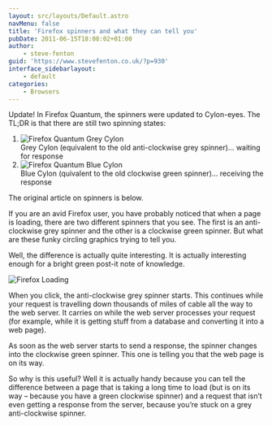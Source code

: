 ```yaml
---
layout: src/layouts/Default.astro
navMenu: false
title: 'Firefox spinners and what they can tell you'
pubDate: 2011-06-15T18:08:02+01:00
author:
    - steve-fenton
guid: 'https://www.stevefenton.co.uk/?p=930'
interface_sidebarlayout:
    - default
categories:
    - Browsers
---
```


Update! In Firefox Quantum, the spinners were updated to Cylon-eyes. The TL;DR is that there are still two spinning states:

1. ![Firefox Quantum Grey Cylon](/img/2011/06/firefox-quantum-grey-cylon.png)  
    Grey Cylon (equivalent to the old anti-clockwise grey spinner)… waiting for response
2. ![Firefox Quantum Blue Cylon](/img/2011/06/firefox-quantum-blue-cylon.png)  
    Blue Cylon (quivalent to the old clockwise green spinner)… receiving the response

The original article on spinners is below.

If you are an avid Firefox user, you have probably noticed that when a page is loading, there are two different spinners that you see. The first is an anti-clockwise grey spinner and the other is a clockwise green spinner. But what are these funky circling graphics trying to tell you.

Well, the difference is actually quite interesting. It is actually interesting enough for a bright green post-it note of knowledge.

![Firefox Loading](/img/2015/07/firefoxloading.jpg)

When you click, the anti-clockwise grey spinner starts. This continues while your request is travelling down thousands of miles of cable all the way to the web server. It carries on while the web server processes your request (for example, while it is getting stuff from a database and converting it into a web page).

As soon as the web server starts to send a response, the spinner changes into the clockwise green spinner. This one is telling you that the web page is on its way.

So why is this useful? Well it is actually handy because you can tell the difference between a page that is taking a long time to load (but is on its way – because you have a green clockwise spinner) and a request that isn’t even getting a response from the server, because you’re stuck on a grey anti-clockwise spinner.